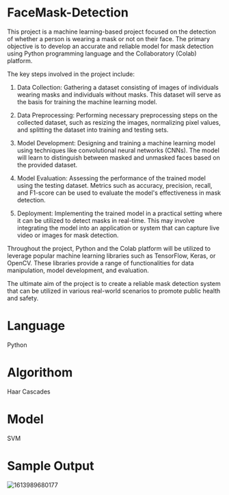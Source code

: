 # FaceMask-Detection
This project is a machine learning-based project focused on the detection of whether a person is wearing a mask or not on their face. The primary objective is to develop an accurate and reliable model for mask detection using Python programming language and the Collaboratory (Colab) platform.

The key steps involved in the project include:

1. Data Collection: Gathering a dataset consisting of images of individuals wearing masks and individuals without masks. This dataset will serve as the basis for training the machine learning model.

2. Data Preprocessing: Performing necessary preprocessing steps on the collected dataset, such as resizing the images, normalizing pixel values, and splitting the dataset into training and testing sets.

3. Model Development: Designing and training a machine learning model using techniques like convolutional neural networks (CNNs). The model will learn to distinguish between masked and unmasked faces based on the provided dataset.

4. Model Evaluation: Assessing the performance of the trained model using the testing dataset. Metrics such as accuracy, precision, recall, and F1-score can be used to evaluate the model's effectiveness in mask detection.

5. Deployment: Implementing the trained model in a practical setting where it can be utilized to detect masks in real-time. This may involve integrating the model into an application or system that can capture live video or images for mask detection.

Throughout the project, Python and the Colab platform will be utilized to leverage popular machine learning libraries such as TensorFlow, Keras, or OpenCV. These libraries provide a range of functionalities for data manipulation, model development, and evaluation.

The ultimate aim of the project is to create a reliable mask detection system that can be utilized in various real-world scenarios to promote public health and safety.

# Language
Python

# Algorithom
Haar Cascades

# Model
SVM

# Sample Output
![1613989680177](https://user-images.githubusercontent.com/58313058/193411515-ce2d3e62-5e8f-491a-9db0-be246a76fa75.jpeg)
